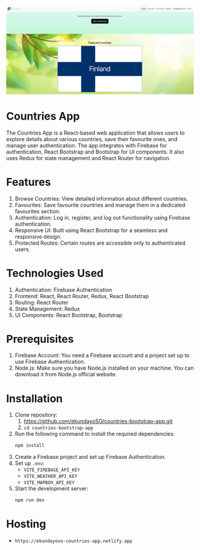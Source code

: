 <img src="Finland.png">

# Countries App

The Countries App is a React-based web application that allows users to explore details about various countries, save their favourite ones, and manage user authentication. The app integrates with Firebase for authentication, React Bootstrap and Bootstrap for UI components. It also uses Redux for state management and React Router for navigation.

# Features
1. Browse Countries: View detailed information about different countries.
2. Favourites: Save favourite countries and manage them in a dedicated favourites section.
3. Authentication: Log in, register, and log out functionality using Firebase authentication.
4. Responsive UI: Built using React Bootstrap for a seamless and responsive design.
4. Protected Routes: Certain routes are accessible only to authenticated users.

# Technologies Used
1. Authentication: Firebase Authentication
2. Frontend: React, React Router, Redux, React Bootstrap
3. Routing: React Router
4. State Management: Redux
5. UI Components: React Bootstrap, Bootstrap

# Prerequisites
1. Firebase Account: You need a Firebase account and a project set up to use Firebase Authentication.
2. Node.js: Make sure you have Node.js installed on your machine. You can download it from Node.js official website.

# Installation
1. Clone repository:
    1. https://github.com/ekundayoSO/countries-bootstrap-app.git
    2. `cd countries-bootstrap-app`
2. Run the following command to install the required dependencies:
    ```bash
    npm install
    ```
3. Create a Firebase project and set up Firebase Authentication.
4. Set up `.env`:
    - `VITE_FIREBASE_API_KEY`
    - `VITE_WEATHER_API_KEY`
    - `VITE_MAPBOX_API_KEY`
5. Start the development server:
    ```bash
    npm run dev
    ```

# Hosting
- `https://ekundayoso-countries-app.netlify.app`
